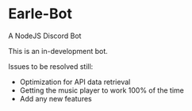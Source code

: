 # Earle-Bot
A NodeJS Discord Bot

This is an in-development bot. 

Issues to be resolved still: 
- Optimization for API data retrieval
- Getting the music player to work 100% of the time
- Add any new features
